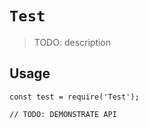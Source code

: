 # `Test`

> TODO: description

## Usage

```
const test = require('Test');

// TODO: DEMONSTRATE API
```
